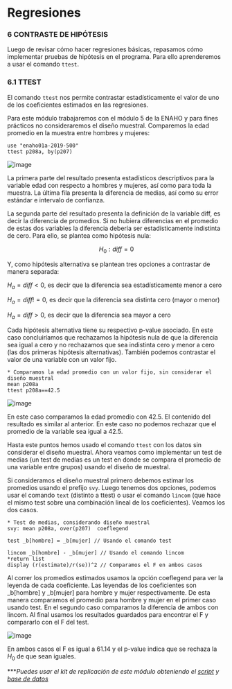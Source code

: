 # Regresiones

### 6 CONTRASTE DE HIPÓTESIS 

Luego de revisar cómo hacer regresiones básicas, repasamos cómo implementar pruebas de hipótesis en el programa. Para ello aprenderemos a usar el comando `ttest`.

### 6.1 TTEST

El comando `ttest` nos permite contrastar estadísticamente el valor de uno de los coeficientes estimados en las regresiones.


Para este módulo trabajaremos con el módulo 5 de la ENAHO y para fines prácticos no consideraremos el diseño muestral. Comparemos la edad promedio en la muestra entre hombres y mujeres:

```
use "enaho01a-2019-500"
ttest p208a, by(p207)	
```

![image](https://user-images.githubusercontent.com/106888200/224228471-c683ec1f-db09-43a5-9bbc-d1ae452c48cf.png)

La primera parte del resultado presenta estadísticos descriptivos para la variable edad con respecto a hombres y mujeres, así como para toda la muestra. La última fila presenta la diferencia de medias, así como su error estándar e intervalo de confianza.

La segunda parte del resultado presenta la definición de la variable diff, es decir la diferencia de promedios. Si no hubiera diferencias en el promedio de estas dos variables la diferencia debería ser estadísticamente indistinta de cero. Para ello, se plantea como hipótesis nula:

$$H_0 : diff = 0$$

Y, como hipótesis alternativa se plantean tres opciones a contrastar de manera separada:

$H_a = diff < 0$, es decir que la diferencia sea estadísticamente menor a cero

$H_a = diff ! = 0$, es decir que la diferencia sea distinta cero (mayor o menor)

$H_a = diff > 0$, es decir que la diferencia sea mayor a cero

Cada hipótesis alternativa tiene su respectivo p-value asociado. En este caso concluiríamos que rechazamos la hipótesis nula de que la diferencia sea igual a cero y no rechazamos que sea indistinta cero y menor a cero (las dos primeras hipótesis alternativas).
También podemos contrastar el valor de una variable con un valor fijo.

```
* Comparamos la edad promedio con un valor fijo, sin considerar el diseño muestral
mean p208a
ttest p208a==42.5
```

![image](https://user-images.githubusercontent.com/106888200/224228713-c070a4f9-9f57-46ea-a0da-5d5ec0023152.png)

En este caso comparamos la edad promedio con 42.5. El contenido del resultado es similar al anterior. En este caso no podemos rechazar que el promedio de la variable sea igual a 42.5.


Hasta este puntos hemos usado el comando `ttest` con los datos sin considerar el diseño muestral. Ahora veamos como implementar un test de medias (un test de medias es un test en donde se compara el promedio de una variable entre grupos) usando el diseño de muestral.


Si consideramos el diseño muestral primero debemos estimar los promedios usando el prefijo `svy`. Luego tenemos dos opciones, podemos usar el comando `text` (distinto a ttest) o usar el comando `lincom` (que hace el mismo test sobre una combinación lineal de los coeficientes). Veamos los dos casos. 

```
* Test de medias, considerando diseño muestral 
svy: mean p208a, over(p207)  coeflegend

test _b[hombre] = _b[mujer] // Usando el comando test

lincom _b[hombre] - _b[mujer] // Usando el comando lincom
*return list
display (r(estimate)/r(se))^2 // Comparamos el F en ambos casos
```
Al correr los promedios estimados usamos la opción coeflegend para ver la leyenda de cada coeficiente. Las leyendas de los coeficientes son _b[hombre] y _b[mujer] para hombre y mujer respectivamente. De esta manera comparamos el promedio para hombre y mujer en el primer caso usando test. En el segundo caso comparamos la diferencia de ambos con lincom. Al final usamos los resultados guardados para encontrar el F y compararlo con el F del test.

![image](https://user-images.githubusercontent.com/106888200/224228813-6edf9e97-db18-4176-9be9-0cb753d57c31.png)

En ambos casos el F es igual a 61.14 y el p-value indica que se rechaza la $H_0$ de que sean iguales.

****Puedes usar el kit de replicación de este módulo obteniendo el [script](https://github.com/EconPUCP/Stata/blob/main/_An%C3%A1lisis/Scripts/Modelo%20de%20Regresi%C3%B3n%20lineal/6_prueba_de_hip%C3%B3tesis.do "script") y [base de datos](https://github.com/EconPUCP/Stata/tree/main/_An%C3%A1lisis/Data/Modelo%20de%20Regresi%C3%B3n%20lineal "base de datos")*
